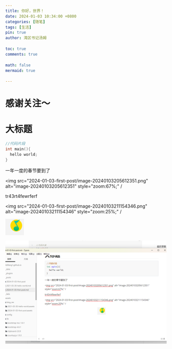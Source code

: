 ```yaml
---
title: 你好，世界！
date: 2024-01-03 10:34:00 +0800
categories: [随笔]
tags: [生活]
pin: true
author: 湾区书记汤姆

toc: true
comments: true

math: false
mermaid: true

---
```


# 感谢关注～ 

# 大标题

```c++
//代码片段
int main(){
  hello world;
}
```

一年一度的春节要到了

<img src="2024-01-03-first-post/image-20240103205612351.png" alt="image-20240103205612351" style="zoom:67%;" /

tr43rt4fewrferf  

<img src="2024-01-03-first-post/image-20240103211154346.png" alt="image-20240103211154346" style="zoom:25%;" /

![image-20240103211358898](../assets/blog_res/2024-01-03-first-post.assets/image-20240103211358898.png)

![image-20240103211559907](../assets/blog_res/2024-01-03-first-post.assets/image-20240103211559907.png)